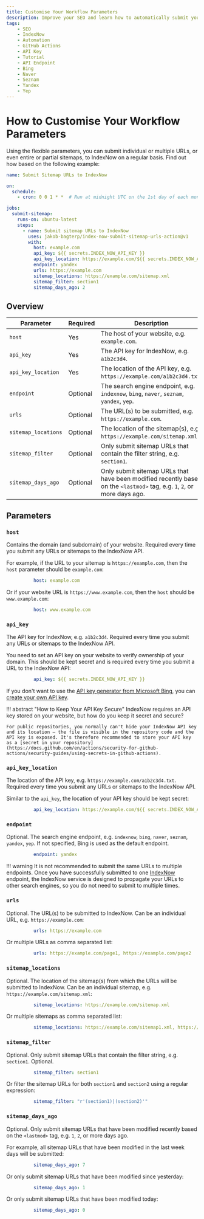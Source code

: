 ```yaml
---
title: Customise Your Workflow Parameters
description: Improve your SEO and learn how to automatically submit your website's sitemap and URLs to IndexNow for faster indexing by Bing, Yandex, DuckDuckGo, and other search engines. Includes code examples for beginners and advanced users.
tags:
    - SEO
    - IndexNow
    - Automation
    - GitHub Actions
    - API Key
    - Tutorial
    - API Endpoint
    - Bing
    - Naver
    - Seznam
    - Yandex
    - Yep
---
```


# How to Customise Your Workflow Parameters
Using the flexible parameters, you can submit individual or multiple URLs, or even entire or partial sitemaps, to IndexNow on a regular basis. Find out how based on the following example:

```yaml linenums="1" title=".github/workflows/submit_sitemap_to_index_now.yml"
name: Submit Sitemap URLs to IndexNow

on:
  schedule:
    - cron: 0 0 1 * *  # Run at midnight UTC on the 1st day of each month.

jobs:
  submit-sitemap:
    runs-on: ubuntu-latest
    steps:
      - name: Submit sitemap URLs to IndexNow
        uses: jakob-bagterp/index-now-submit-sitemap-urls-action@v1
        with:
          host: example.com
          api_key: ${{ secrets.INDEX_NOW_API_KEY }}
          api_key_location: https://example.com/${{ secrets.INDEX_NOW_API_KEY }}.txt
          endpoint: yandex
          urls: https://example.com
          sitemap_locations: https://example.com/sitemap.xml
          sitemap_filter: section1
          sitemap_days_ago: 2
```

## Overview
| Parameter           | Required | Description                                                                                                              | Default |
| ------------------- | -------- | ------------------------------------------------------------------------------------------------------------------------ | ------- |
| `host`              | Yes      | The host of your website, e.g. `example.com`.                                                                            | `None`  |
| `api_key`           | Yes      | The API key for IndexNow, e.g. `a1b2c3d4`.                                                                               | `None`  |
| `api_key_location`  | Yes      | The location of the API key, e.g. `https://example.com/a1b2c3d4.txt`.                                                    | `None`  |
| `endpoint`          | Optional | The search engine endpoint, e.g. `indexnow`, `bing`, `naver`, `seznam`, `yandex`, `yep`.                                 | `bing`  |
| `urls`              | Optional | The URL(s) to be submitted, e.g. `https://example.com`.                                                                  | `None`  |
| `sitemap_locations` | Optional | The location of the sitemap(s), e.g. `https://example.com/sitemap.xml`.                                                  | `None`  |
| `sitemap_filter`    | Optional | Only submit sitemap URLs that contain the filter string, e.g. `section1`.                                                | `None`  |
| `sitemap_days_ago`  | Optional | Only submit sitemap URLs that have been modified recently based on the `<lastmod>` tag, e.g. `1`, `2`, or more days ago. | `None`  |

## Parameters
### `host`
Contains the domain (and subdomain) of your website. Required every time you submit any URLs or sitemaps to the IndexNow API.

For example, if the URL to your sitemap is `https://example.com`, then the `host` parameter should be `example.com`:

```yaml linenums="14" title=".github/workflows/submit_sitemap_to_index_now.yml"
          host: example.com
```

Or if your website URL is `https://www.example.com`, then the `host` should be `www.example.com`:

```yaml linenums="14" title=".github/workflows/submit_sitemap_to_index_now.yml"
          host: www.example.com
```

### `api_key`
The API key for IndexNow, e.g. `a1b2c3d4`. Required every time you submit any URLs or sitemaps to the IndexNow API.

You need to set an API key on your website to verify ownership of your domain. This should be kept secret and is required every time you submit a URL to the IndexNow API:

```yaml linenums="15" title=".github/workflows/submit_sitemap_to_index_now.yml"
          api_key: ${{ secrets.INDEX_NOW_API_KEY }}
```

If you don't want to use the [API key generator from Microsoft Bing](https://www.bing.com/indexnow/getstarted#implementation), you can [create your own API key](https://jakob-bagterp.github.io/index-now-for-python/user-guide/tips-and-tricks/generate-api-keys/#why-use-an-api-key).

!!! abstract "How to Keep Your API Key Secure"
    IndexNow requires an API key stored on your website, but how do you keep it secret and secure?

    For public repositories, you normally can't hide your IndexNow API key and its location – the file is visible in the repository code and the API key is exposed. It's therefore recommended to store your API key as a [secret in your repository](https://docs.github.com/en/actions/security-for-github-actions/security-guides/using-secrets-in-github-actions).

### `api_key_location`
The location of the API key, e.g. `https://example.com/a1b2c3d4.txt`. Required every time you submit any URLs or sitemaps to the IndexNow API.

Similar to the `api_key`, the location of your API key should be kept secret:

```yaml linenums="16" title=".github/workflows/submit_sitemap_to_index_now.yml"
          api_key_location: https://example.com/${{ secrets.INDEX_NOW_API_KEY }}.txt
```

### `endpoint`
Optional. The search engine endpoint, e.g. `indexnow`, `bing`, `naver`, `seznam`, `yandex`, `yep`. If not specified, Bing is used as the default endpoint.

```yaml linenums="17" title=".github/workflows/submit_sitemap_to_index_now.yml"
          endpoint: yandex
```

!!! warning
    It is not recommended to submit the same URLs to multiple endpoints. Once you have successfully submitted to one [IndexNow](https://www.indexnow.org) endpoint, the IndexNow service is designed to propagate your URLs to other search engines, so you do not need to submit to multiple times.

### `urls`
Optional. The URL(s) to be submitted to IndexNow. Can be an individual URL, e.g. `https://example.com`:

```yaml linenums="18" title=".github/workflows/submit_sitemap_to_index_now.yml"
          urls: https://example.com
```

Or multiple URLs as comma separated list:

```yaml linenums="18" title=".github/workflows/submit_sitemap_to_index_now.yml"
          urls: https://example.com/page1, https://example.com/page2
```

### `sitemap_locations`
Optional. The location of the sitemap(s) from which the URLs will be submitted to IndexNow. Can be an individual sitemap, e.g. `https://example.com/sitemap.xml`:

```yaml linenums="19" title=".github/workflows/submit_sitemap_to_index_now.yml"
          sitemap_locations: https://example.com/sitemap.xml
```

Or multiple sitemaps as comma separated list:

```yaml linenums="19" title=".github/workflows/submit_sitemap_to_index_now.yml"
          sitemap_locations: https://example.com/sitemap1.xml, https://example.com/sitemap2.xml
```

### `sitemap_filter`
Optional. Only submit sitemap URLs that contain the filter string, e.g. `section1`. Optional.

```yaml linenums="20" title=".github/workflows/submit_sitemap_to_index_now.yml"
          sitemap_filter: section1
```

Or filter the sitemap URLs for both `section1` and `section2` using a regular expression:

```yaml linenums="20" title=".github/workflows/submit_sitemap_to_index_now.yml"
          sitemap_filter: "r'(section1)|(section2)'"
```

### `sitemap_days_ago`
Optional. Only submit sitemap URLs that have been modified recently based on the `<lastmod>` tag, e.g. `1`, `2`, or more days ago.

For example, all sitemap URLs that have been modified in the last week days will be submitted:

```yaml linenums="21" title=".github/workflows/submit_sitemap_to_index_now.yml"
          sitemap_days_ago: 7
```

Or only submit sitemap URLs that have been modified since yesterday:

```yaml linenums="21" title=".github/workflows/submit_sitemap_to_index_now.yml"
          sitemap_days_ago: 1
```

Or only submit sitemap URLs that have been modified today:

```yaml linenums="21" title=".github/workflows/submit_sitemap_to_index_now.yml"
          sitemap_days_ago: 0
```
